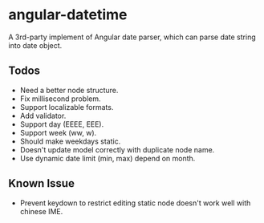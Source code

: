 angular-datetime
================
A 3rd-party implement of Angular date parser, which can parse date string into date object.

Todos
-----
* Need a better node structure.
* Fix millisecond problem.
* Support localizable formats.
* Add validator.
* Support day (EEEE, EEE).
* Support week (ww, w).
* Should make weekdays static.
* Doesn't update model correctly with duplicate node name.
* Use dynamic date limit (min, max) depend on month.

Known Issue
-----------
* Prevent keydown to restrict editing static node doesn't work well with chinese IME.
